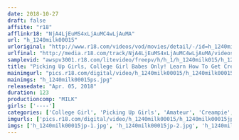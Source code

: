 ```yaml
---
date: 2018-10-27
draft: false
affsite: "r18"
afflinkr18: "NjA4LjEuMS4xLjAuMC4wLjAuMA"
url: "h_1240milk00015"
urloriginal: "http://www.r18.com/videos/vod/movies/detail/-/id=h_1240milk00015"
urlfinal: "http://media.r18.com/track/NjA4LjEuMS4xLjAuMC4wLjAuMA/videos/vod/movies/detail/-/id=h_1240milk00015"
samplevid: "awspv3001.r18.com/litevideo/freepv/h/h_1/h_1240milk015/h_1240milk015_dmb_w.mp4"
title: "Picking Up Girls, College Girl Babes Only! Learn How To Get Creampie Raw Footage From Pussy Grinding With AV Actresses In This Sexy Special!!"
mainimgurl: "pics.r18.com/digital/video/h_1240milk00015/h_1240milk00015ps.jpg"
mainimgs: "h_1240milk00015ps.jpg"
releasedate: "Apr. 05, 2018"
duration: 123
productioncomp: "MILK"
girls: ['----']
categories: ['College Girl', 'Picking Up Girls', 'Amateur', 'Creampie', 'Hi-Def']
imgurls: ['pics.r18.com/digital/video/h_1240milk00015/h_1240milk00015jp-1.jpg', 'pics.r18.com/digital/video/h_1240milk00015/h_1240milk00015jp-2.jpg', 'pics.r18.com/digital/video/h_1240milk00015/h_1240milk00015jp-3.jpg', 'pics.r18.com/digital/video/h_1240milk00015/h_1240milk00015jp-4.jpg', 'pics.r18.com/digital/video/h_1240milk00015/h_1240milk00015jp-5.jpg', 'pics.r18.com/digital/video/h_1240milk00015/h_1240milk00015jp-6.jpg', 'pics.r18.com/digital/video/h_1240milk00015/h_1240milk00015jp-7.jpg', 'pics.r18.com/digital/video/h_1240milk00015/h_1240milk00015jp-8.jpg', 'pics.r18.com/digital/video/h_1240milk00015/h_1240milk00015jp-9.jpg', 'pics.r18.com/digital/video/h_1240milk00015/h_1240milk00015jp-10.jpg', 'pics.r18.com/digital/video/h_1240milk00015/h_1240milk00015jp-11.jpg', 'pics.r18.com/digital/video/h_1240milk00015/h_1240milk00015jp-12.jpg', 'pics.r18.com/digital/video/h_1240milk00015/h_1240milk00015jp-13.jpg', 'pics.r18.com/digital/video/h_1240milk00015/h_1240milk00015jp-14.jpg', 'pics.r18.com/digital/video/h_1240milk00015/h_1240milk00015jp-15.jpg', 'pics.r18.com/digital/video/h_1240milk00015/h_1240milk00015jp-16.jpg', 'pics.r18.com/digital/video/h_1240milk00015/h_1240milk00015jp-17.jpg', 'pics.r18.com/digital/video/h_1240milk00015/h_1240milk00015jp-18.jpg', 'pics.r18.com/digital/video/h_1240milk00015/h_1240milk00015jp-19.jpg', 'pics.r18.com/digital/video/h_1240milk00015/h_1240milk00015jp-20.jpg']
imgs: ['h_1240milk00015jp-1.jpg', 'h_1240milk00015jp-2.jpg', 'h_1240milk00015jp-3.jpg', 'h_1240milk00015jp-4.jpg', 'h_1240milk00015jp-5.jpg', 'h_1240milk00015jp-6.jpg', 'h_1240milk00015jp-7.jpg', 'h_1240milk00015jp-8.jpg', 'h_1240milk00015jp-9.jpg', 'h_1240milk00015jp-10.jpg', 'h_1240milk00015jp-11.jpg', 'h_1240milk00015jp-12.jpg', 'h_1240milk00015jp-13.jpg', 'h_1240milk00015jp-14.jpg', 'h_1240milk00015jp-15.jpg', 'h_1240milk00015jp-16.jpg', 'h_1240milk00015jp-17.jpg', 'h_1240milk00015jp-18.jpg', 'h_1240milk00015jp-19.jpg', 'h_1240milk00015jp-20.jpg']
---
```

